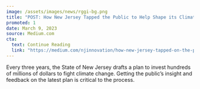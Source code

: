 ```yaml
---
image: /assets/images/news/rggi-bg.png
title: "POST: How New Jersey Tapped the Public to Help Shape its Climate Future"
promoted: 1
date: March 9, 2023
source: Medium.com
cta:
  text: Continue Reading
  link: "https://medium.com/njinnovation/how-new-jersey-tapped-on-the-public-to-help-shape-its-climate-future-7439f0d0bfd9"
---
```


Every three years, the State of New Jersey drafts a plan to invest hundreds of millions of dollars to fight climate change. Getting the public’s insight and feedback on the latest plan is critical to the process.

